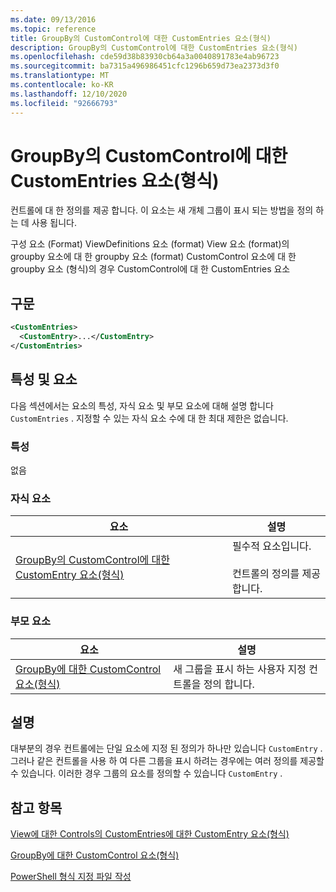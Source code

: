 ```yaml
---
ms.date: 09/13/2016
ms.topic: reference
title: GroupBy의 CustomControl에 대한 CustomEntries 요소(형식)
description: GroupBy의 CustomControl에 대한 CustomEntries 요소(형식)
ms.openlocfilehash: cde59d38b83930cb64a3a0040891783e4ab96723
ms.sourcegitcommit: ba7315a496986451cfc1296b659d73ea2373d3f0
ms.translationtype: MT
ms.contentlocale: ko-KR
ms.lasthandoff: 12/10/2020
ms.locfileid: "92666793"
---
```

# <a name="customentries-element-for-customcontrol-for-groupby-format"></a>GroupBy의 CustomControl에 대한 CustomEntries 요소(형식)

컨트롤에 대 한 정의를 제공 합니다. 이 요소는 새 개체 그룹이 표시 되는 방법을 정의 하는 데 사용 됩니다.

구성 요소 (Format) ViewDefinitions 요소 (format) View 요소 (format)의 groupby 요소에 대 한 groupby 요소 (format) CustomControl 요소에 대 한 groupby 요소 (형식)의 경우 CustomControl에 대 한 CustomEntries 요소

## <a name="syntax"></a>구문

```xml
<CustomEntries>
  <CustomEntry>...</CustomEntry>
</CustomEntries>
```

## <a name="attributes-and-elements"></a>특성 및 요소

다음 섹션에서는 요소의 특성, 자식 요소 및 부모 요소에 대해 설명 합니다 `CustomEntries` . 지정할 수 있는 자식 요소 수에 대 한 최대 제한은 없습니다.

### <a name="attributes"></a>특성

없음

### <a name="child-elements"></a>자식 요소

|요소|설명|
|-------------|-----------------|
|[GroupBy의 CustomControl에 대한 CustomEntry 요소(형식)](./customentry-element-for-customcontrol-for-groupby-format.md)|필수적 요소입니다.<br /><br /> 컨트롤의 정의를 제공 합니다.|

### <a name="parent-elements"></a>부모 요소

|요소|설명|
|-------------|-----------------|
|[GroupBy에 대한 CustomControl 요소(형식)](./customcontrol-element-for-groupby-format.md)|새 그룹을 표시 하는 사용자 지정 컨트롤을 정의 합니다.|

## <a name="remarks"></a>설명

대부분의 경우 컨트롤에는 단일 요소에 지정 된 정의가 하나만 있습니다 `CustomEntry` . 그러나 같은 컨트롤을 사용 하 여 다른 그룹을 표시 하려는 경우에는 여러 정의를 제공할 수 있습니다. 이러한 경우 그룹의 요소를 정의할 수 있습니다 `CustomEntry` .

## <a name="see-also"></a>참고 항목

[View에 대한 Controls의 CustomEntries에 대한 CustomEntry 요소(형식)](./customentry-element-for-customentries-for-controls-for-view-format.md)

[GroupBy에 대한 CustomControl 요소(형식)](./customcontrol-element-for-groupby-format.md)

[PowerShell 형식 지정 파일 작성](./writing-a-powershell-formatting-file.md)
